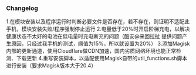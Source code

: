 ### Changelog
1.在模块安装以及程序运行时判断必要文件是否存在，若不存在，则证明不适配此手机，模块安装失败/程序强制停止运行
2.电量低于20%时开启阶梯充电，以解决健康状态不太好的电池在低电量时充电断充的问题（酷安@来回拉扯 提供问题产生原因，只经过我手机的测试，阈值为15%，所以就设置为20%）
3.添加Magisk内部的更新通道，使用Cloudflare做CDN加速，国内劣质网络环境也能正常检测、下载更新
4.重写安装脚本，以适配使用Magisk自带的util_functions.sh脚本进行安装（要求Magisk版本大于20.4）
